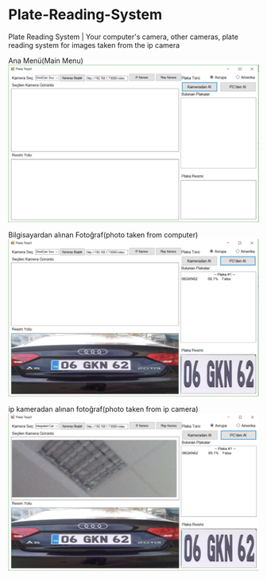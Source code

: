 # Plate-Reading-System
Plate Reading System | Your computer's camera, other cameras, plate reading system for images taken from the ip camera


Ana Menü(Main Menu)
![alt text](https://github.com/nrkdrk/Plate-Reading-System/blob/master/images/1.PNG)


Bilgisayardan alınan Fotoğraf(photo taken from computer)
![alt text](https://github.com/nrkdrk/Plate-Reading-System/blob/master/images/2.PNG)

ip kameradan alınan fotoğraf(photo taken from ip camera)
![alt text](https://github.com/nrkdrk/Plate-Reading-System/blob/master/images/3.PNG)
